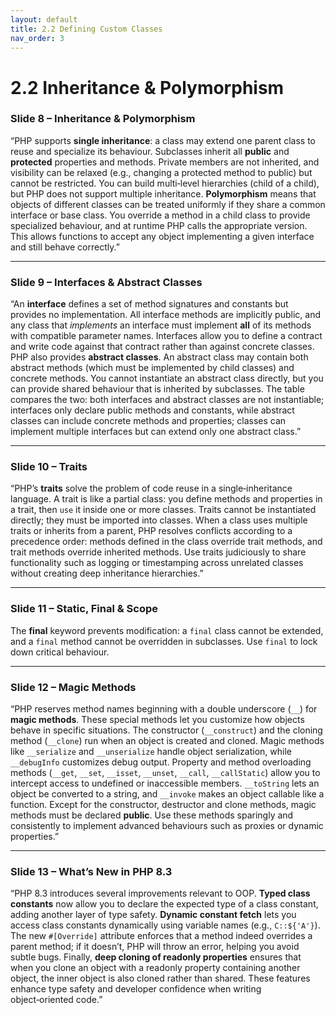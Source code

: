 ```yaml
---
layout: default
title: 2.2 Defining Custom Classes
nav_order: 3
---
```


# 2.2 Inheritance & Polymorphism

### Slide 8 – Inheritance & Polymorphism

“PHP supports **single inheritance**: a class may extend one parent class to reuse and specialize its behaviour.  Subclasses inherit all **public** and **protected** properties and methods.  Private members are not inherited, and visibility can be relaxed (e.g., changing a protected method to public) but cannot be restricted.  You can build multi‑level hierarchies (child of a child), but PHP does not support multiple inheritance.  **Polymorphism** means that objects of different classes can be treated uniformly if they share a common interface or base class.  You override a method in a child class to provide specialized behaviour, and at runtime PHP calls the appropriate version.  This allows functions to accept any object implementing a given interface and still behave correctly.”

---

### Slide 9 – Interfaces & Abstract Classes

“An **interface** defines a set of method signatures and constants but provides no implementation.  All interface methods are implicitly public, and any class that *implements* an interface must implement **all** of its methods with compatible parameter names.  Interfaces allow you to define a contract and write code against that contract rather than against concrete classes.  PHP also provides **abstract classes**.  An abstract class may contain both abstract methods (which must be implemented by child classes) and concrete methods.  You cannot instantiate an abstract class directly, but you can provide shared behaviour that is inherited by subclasses.  The table compares the two: both interfaces and abstract classes are not instantiable; interfaces only declare public methods and constants, while abstract classes can include concrete methods and properties; classes can implement multiple interfaces but can extend only one abstract class.”

---

### Slide 10 – Traits

“PHP’s **traits** solve the problem of code reuse in a single‑inheritance language.  A trait is like a partial class: you define methods and properties in a trait, then `use` it inside one or more classes.  Traits cannot be instantiated directly; they must be imported into classes.  When a class uses multiple traits or inherits from a parent, PHP resolves conflicts according to a precedence order: methods defined in the class override trait methods, and trait methods override inherited methods.  Use traits judiciously to share functionality such as logging or timestamping across unrelated classes without creating deep inheritance hierarchies.”

---

### Slide 11 – Static, Final & Scope

The **final** keyword prevents modification: a `final` class cannot be extended, and a `final` method cannot be overridden in subclasses.  Use `final` to lock down critical behaviour.

---

### Slide 12 – Magic Methods

“PHP reserves method names beginning with a double underscore (`__`) for **magic methods**.  These special methods let you customize how objects behave in specific situations.  The constructor (`__construct`) and the cloning method (`__clone`) run when an object is created and cloned.  Magic methods like `__serialize` and `__unserialize` handle object serialization, while `__debugInfo` customizes debug output.  Property and method overloading methods (`__get`, `__set`, `__isset`, `__unset`, `__call`, `__callStatic`) allow you to intercept access to undefined or inaccessible members.  `__toString` lets an object be converted to a string, and `__invoke` makes an object callable like a function.  Except for the constructor, destructor and clone methods, magic methods must be declared **public**.  Use these methods sparingly and consistently to implement advanced behaviours such as proxies or dynamic properties.”

---

### Slide 13 – What’s New in PHP 8.3

“PHP 8.3 introduces several improvements relevant to OOP.  **Typed class constants** now allow you to declare the expected type of a class constant, adding another layer of type safety.  **Dynamic constant fetch** lets you access class constants dynamically using variable names (e.g., `C::${'A'}`).  The new `#[Override]` attribute enforces that a method indeed overrides a parent method; if it doesn’t, PHP will throw an error, helping you avoid subtle bugs.  Finally, **deep cloning of readonly properties** ensures that when you clone an object with a readonly property containing another object, the inner object is also cloned rather than shared.  These features enhance type safety and developer confidence when writing object‑oriented code.”

